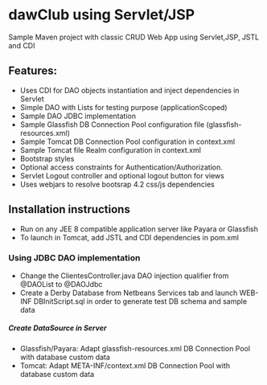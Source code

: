 dawClub using Servlet/JSP
==========

Sample Maven project with classic CRUD Web App using Servlet,JSP, JSTL and CDI

Features:
-------------
- Uses CDI for DAO objects instantiation and inject dependencies in Servlet
- Simple DAO with Lists for testing purpose (applicationScoped)
- Sample DAO JDBC implementation
- Sample Glassfish DB Connection Pool configuration file (glassfish-resources.xml)
- Sample Tomcat DB Connection Pool configuration in context.xml
- Sample Tomcat file Realm  configuration in context.xml
- Bootstrap styles
- Optional access constraints for Authentication/Authorization.
- Servlet Logout controller and optional logout button for views
- Uses webjars to resolve bootsrap 4.2 css/js dependencies

Installation instructions
----------------
- Run on any JEE 8 compatible application server like Payara or Glassfish
- To launch in Tomcat, add JSTL and CDI dependencies in pom.xml

### Using JDBC DAO implementation
* Change the ClientesController.java DAO injection qualifier from @DAOList to @DAOJdbc
* Create a Derby Database from Netbeans Services tab and launch WEB-INF DBInitScript.sql in order to generate test DB schema and sample data
##### Create DataSource in Server
* Glassfish/Payara: Adapt glassfish-resources.xml DB Connection Pool with database custom data
* Tomcat: Adapt META-INF/context.xml DB Connection Pool with database custom data

